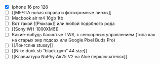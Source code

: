 - [x] Iphone 16 pro 128
- [ ] [[МЕЧТА новая оправа и фотохромные линзы]]
- [ ] Macbook air m4 16gb 1tb
- [ ] Вот такой [[Рюкзак]] или любой подобного рода
- [ ] [[Sony WH-1000XM6]]
- [ ] Какие-нибудь басистые TWS, с сенсорным управлением (типа как на старых эир подсах или Google Pixel Buds Pro)
- [ ] [[Лонгслив stussy]]
- [ ] [[Nike dunk sb “black gym” 44 size]]
- [ ] [[Клавиатура NuPhy Air75 V2 на Aloe перключателях]]
